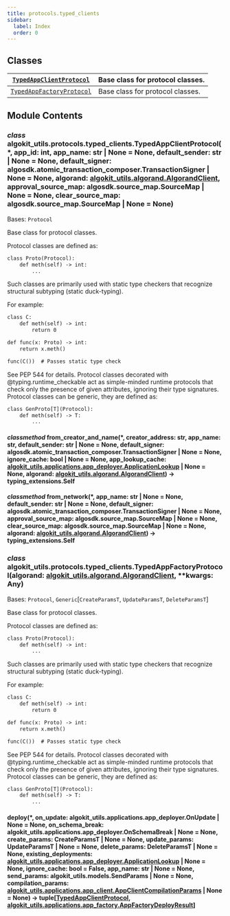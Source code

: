 ```yaml
---
title: protocols.typed_clients
sidebar:
  label: Index
  order: 0
---
```


## Classes

| [`TypedAppClientProtocol`](#algokit_utils.protocols.typed_clients.TypedAppClientProtocol)   | Base class for protocol classes. |
| ------------------------------------------------------------------------------------------- | -------------------------------- |
| [`TypedAppFactoryProtocol`](#algokit_utils.protocols.typed_clients.TypedAppFactoryProtocol) | Base class for protocol classes. |

## Module Contents

### _class_ algokit_utils.protocols.typed_clients.TypedAppClientProtocol(\*, app_id: int, app_name: str | None = None, default_sender: str | None = None, default_signer: algosdk.atomic_transaction_composer.TransactionSigner | None = None, algorand: [algokit_utils.algorand.AlgorandClient](/reference/algokit-utils-py/api/algorand/#algokit_utils.algorand.AlgorandClient), approval_source_map: algosdk.source_map.SourceMap | None = None, clear_source_map: algosdk.source_map.SourceMap | None = None)

Bases: `Protocol`

Base class for protocol classes.

Protocol classes are defined as:

```default
class Proto(Protocol):
    def meth(self) -> int:
        ...
```

Such classes are primarily used with static type checkers that recognize
structural subtyping (static duck-typing).

For example:

```default
class C:
    def meth(self) -> int:
        return 0

def func(x: Proto) -> int:
    return x.meth()

func(C())  # Passes static type check
```

See PEP 544 for details. Protocol classes decorated with
@typing.runtime_checkable act as simple-minded runtime protocols that check
only the presence of given attributes, ignoring their type signatures.
Protocol classes can be generic, they are defined as:

```default
class GenProto[T](Protocol):
    def meth(self) -> T:
        ...
```

#### _classmethod_ from_creator_and_name(\*, creator_address: str, app_name: str, default_sender: str | None = None, default_signer: algosdk.atomic_transaction_composer.TransactionSigner | None = None, ignore_cache: bool | None = None, app_lookup_cache: [algokit_utils.applications.app_deployer.ApplicationLookup](/reference/algokit-utils-py/api/applications/app_deployer/#algokit_utils.applications.app_deployer.ApplicationLookup) | None = None, algorand: [algokit_utils.algorand.AlgorandClient](/reference/algokit-utils-py/api/algorand/#algokit_utils.algorand.AlgorandClient)) → typing_extensions.Self

#### _classmethod_ from_network(\*, app_name: str | None = None, default_sender: str | None = None, default_signer: algosdk.atomic_transaction_composer.TransactionSigner | None = None, approval_source_map: algosdk.source_map.SourceMap | None = None, clear_source_map: algosdk.source_map.SourceMap | None = None, algorand: [algokit_utils.algorand.AlgorandClient](/reference/algokit-utils-py/api/algorand/#algokit_utils.algorand.AlgorandClient)) → typing_extensions.Self

### _class_ algokit_utils.protocols.typed_clients.TypedAppFactoryProtocol(algorand: [algokit_utils.algorand.AlgorandClient](/reference/algokit-utils-py/api/algorand/#algokit_utils.algorand.AlgorandClient), \*\*kwargs: Any)

Bases: `Protocol`, `Generic`[`CreateParamsT`, `UpdateParamsT`, `DeleteParamsT`]

Base class for protocol classes.

Protocol classes are defined as:

```default
class Proto(Protocol):
    def meth(self) -> int:
        ...
```

Such classes are primarily used with static type checkers that recognize
structural subtyping (static duck-typing).

For example:

```default
class C:
    def meth(self) -> int:
        return 0

def func(x: Proto) -> int:
    return x.meth()

func(C())  # Passes static type check
```

See PEP 544 for details. Protocol classes decorated with
@typing.runtime_checkable act as simple-minded runtime protocols that check
only the presence of given attributes, ignoring their type signatures.
Protocol classes can be generic, they are defined as:

```default
class GenProto[T](Protocol):
    def meth(self) -> T:
        ...
```

#### deploy(\*, on_update: algokit_utils.applications.app_deployer.OnUpdate | None = None, on_schema_break: algokit_utils.applications.app_deployer.OnSchemaBreak | None = None, create_params: CreateParamsT | None = None, update_params: UpdateParamsT | None = None, delete_params: DeleteParamsT | None = None, existing_deployments: [algokit_utils.applications.app_deployer.ApplicationLookup](/reference/algokit-utils-py/api/applications/app_deployer/#algokit_utils.applications.app_deployer.ApplicationLookup) | None = None, ignore_cache: bool = False, app_name: str | None = None, send_params: algokit_utils.models.SendParams | None = None, compilation_params: [algokit_utils.applications.app_client.AppClientCompilationParams](/reference/algokit-utils-py/api/applications/app_client/#algokit_utils.applications.app_client.AppClientCompilationParams) | None = None) → tuple[[TypedAppClientProtocol](#algokit_utils.protocols.typed_clients.TypedAppClientProtocol), [algokit_utils.applications.app_factory.AppFactoryDeployResult](/reference/algokit-utils-py/api/applications/app_factory/#algokit_utils.applications.app_factory.AppFactoryDeployResult)]
